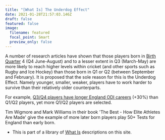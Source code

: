 ```yaml
---
title: "[What Is] The Underdog Effect"
date: 2021-01-28T21:57:03.146Z
draft: false
featured: false
image:
  filename: featured
  focal_point: Smart
  preview_only: false
---
```

A number of research articles have shown that those players born in [Birth Quarter](https://onemoresummer.co.uk/post/what-is-birth-quarter/) 4 (Q4 June-August) and to a lesser extent in Q3 (March-May) are more likely to reach higher levels within cricket (and other sports such as Rugby and Ice Hockey) than those born in Q1 or Q2 (between September and February). It is proposed that the sole reason for this is the Underdog Effect. Namely younger, smaller, weaker, players have to work harder to survive than their relatively older counterparts.

For example, [Q3/Q4 players have longer England ODI careers](https://onemoresummer.co.uk/post/but-weve-just-won-a-world-cup/) (+30%) than Q1/Q2 players, yet more Q1/Q2  players are selected. 

Tim Wigmore and Mark Williams in their book 'The Best - How Elite Athletes Are Made' give the example of more later born players play 50+ Tests for England than early born.

* This is part of a library of [What Is](https://onemoresummer.co.uk/post/the-what-is-series/) descriptions on this site.